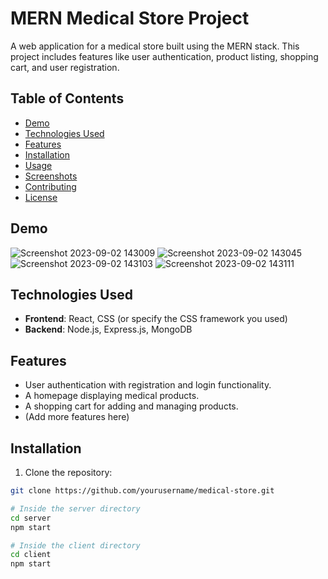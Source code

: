 # MERN Medical Store Project

A web application for a medical store built using the MERN stack. This project includes features like user authentication, product listing, shopping cart, and user registration.

## Table of Contents

- [Demo](#demo)
- [Technologies Used](#technologies-used)
- [Features](#features)
- [Installation](#installation)
- [Usage](#usage)
- [Screenshots](#screenshots)
- [Contributing](#contributing)
- [License](#license)

## Demo

![Screenshot 2023-09-02 143009](https://github.com/realkabeerahmad/Medical-Store-MERN/assets/55357150/64106c71-a082-4e90-94c8-91f49399bb56)
![Screenshot 2023-09-02 143045](https://github.com/realkabeerahmad/Medical-Store-MERN/assets/55357150/c4581c37-2287-4840-ad84-b8d58477f533)
![Screenshot 2023-09-02 143103](https://github.com/realkabeerahmad/Medical-Store-MERN/assets/55357150/f72c5d87-39d4-4fa1-a617-4296124765d5)
![Screenshot 2023-09-02 143111](https://github.com/realkabeerahmad/Medical-Store-MERN/assets/55357150/4f6dc4c1-9865-4be1-9e63-a7d0d62ebc01)


## Technologies Used

- **Frontend**: React, CSS (or specify the CSS framework you used)
- **Backend**: Node.js, Express.js, MongoDB

## Features

- User authentication with registration and login functionality.
- A homepage displaying medical products.
- A shopping cart for adding and managing products.
- (Add more features here)

## Installation

1. Clone the repository:

```bash
git clone https://github.com/yourusername/medical-store.git

# Inside the server directory
cd server
npm start

# Inside the client directory
cd client
npm start

